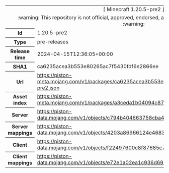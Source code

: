 <html><table>
<tr><td colspan="2" align="center"><img width="0" height="0"><br/>⌈ Minecraft 1.20.5-pre2 ⌋<br/><img width="0" height="0"></td></tr>
<tr><td colspan="2" align="center"><img width="0" height="0"><br/>
:warning: This repository is not official, approved, endorsed, associated or connected with Mojang :warning:
<br/><img width="0" height="0"></td></tr>
<tr><th>Id</th><td>1.20.5-pre2</td></tr>
<tr><th>Type</th><td>pre-releases</td></tr>
<tr><th>Release time</th><td>2024-04-15T12:36:05+00:00</td></tr>
<tr><th>SHA1</th><td>ca6235acea3b553e80265ac7f5430fdf6e2866ee</td></tr>
<tr><th>Url</th><td><a href="https://piston-meta.mojang.com/v1/packages/ca6235acea3b553e80265ac7f5430fdf6e2866ee/1.20.5-pre2.json">https://piston-meta.mojang.com/v1/packages/ca6235acea3b553e80265ac7f5430fdf6e2866ee/1.20.5-pre2.json</a></td></tr>
<tr><th>Asset index</th><td><a href="https://piston-meta.mojang.com/v1/packages/a3ceda1b04094c87100e340ed832b4c377c1a324/16.json">https://piston-meta.mojang.com/v1/packages/a3ceda1b04094c87100e340ed832b4c377c1a324/16.json</a></td></tr>
<tr><th>Server</th><td><a href="https://piston-data.mojang.com/v1/objects/c794b404663758cba43c67d097a25c5d4eb84a37/server.jar">https://piston-data.mojang.com/v1/objects/c794b404663758cba43c67d097a25c5d4eb84a37/server.jar</a></td></tr>
<tr><th>Server mappings</th><td><a href="https://piston-data.mojang.com/v1/objects/4203a86966124e4683646550a762b37d87a562b1/server.txt">https://piston-data.mojang.com/v1/objects/4203a86966124e4683646550a762b37d87a562b1/server.txt</a></td></tr>
<tr><th>Client</th><td><a href="https://piston-data.mojang.com/v1/objects/f22497600c8f87685c7d6c7c02239952ece3268e/client.jar">https://piston-data.mojang.com/v1/objects/f22497600c8f87685c7d6c7c02239952ece3268e/client.jar</a></td></tr>
<tr><th>Client mappings</th><td><a href="https://piston-data.mojang.com/v1/objects/e72e1a02ea1c936d6919cd0b93b66f808347c9c8/client.txt">https://piston-data.mojang.com/v1/objects/e72e1a02ea1c936d6919cd0b93b66f808347c9c8/client.txt</a></td></tr>
</table></html>
